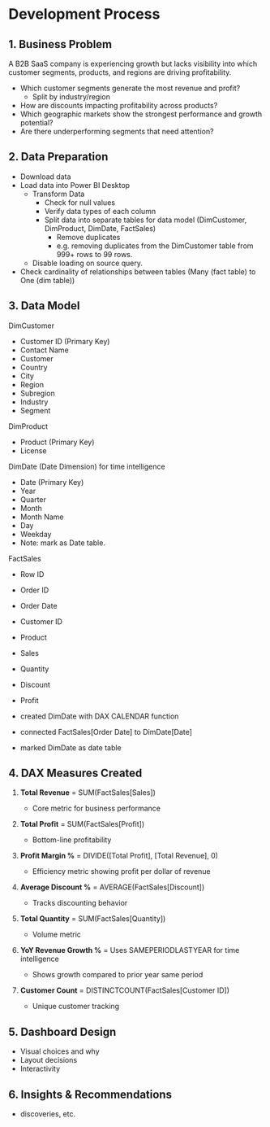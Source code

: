 # Development Process

## 1. Business Problem
A B2B SaaS company is experiencing growth but lacks visibility into which customer segments, products, and regions are driving profitability.
- Which customer segments generate the most revenue and profit?
    - Split by industry/region 
- How are discounts impacting profitability across products?
- Which geographic markets show the strongest performance and growth potential?
- Are there underperforming segments that need attention?

## 2. Data Preparation
- Download data
- Load data into Power BI Desktop 
    - Transform Data
        - Check for null values
        - Verify data types of each column
        - Split data into separate tables for data model (DimCustomer, DimProduct, DimDate, FactSales)
            - Remove duplicates
            - e.g. removing duplicates from the DimCustomer table from 999+ rows to 99 rows.
    - Disable loading on source query.
- Check cardinality of relationships between tables (Many (fact table) to One (dim table))
## 3. Data Model

DimCustomer 
- Customer ID (Primary Key)
- Contact Name
- Customer
- Country
- City
- Region
- Subregion
- Industry
- Segment

DimProduct 
- Product (Primary Key)
- License

DimDate (Date Dimension) for time intelligence
- Date (Primary Key)
- Year
- Quarter
- Month
- Month Name
- Day
- Weekday 
- Note: mark as Date table.

FactSales 
- Row ID
- Order ID
- Order Date
- Customer ID
- Product
- Sales
- Quantity
- Discount 
- Profit

- created DimDate with DAX CALENDAR function
- connected FactSales[Order Date] to DimDate[Date]
- marked DimDate as date table

## 4. DAX Measures Created

1. **Total Revenue** = SUM(FactSales[Sales])
   - Core metric for business performance

2. **Total Profit** = SUM(FactSales[Profit])
   - Bottom-line profitability

3. **Profit Margin %** = DIVIDE([Total Profit], [Total Revenue], 0)
   - Efficiency metric showing profit per dollar of revenue

4. **Average Discount %** = AVERAGE(FactSales[Discount])
   - Tracks discounting behavior

5. **Total Quantity** = SUM(FactSales[Quantity])
   - Volume metric

6. **YoY Revenue Growth %** = Uses SAMEPERIODLASTYEAR for time intelligence
   - Shows growth compared to prior year same period

7. **Customer Count** = DISTINCTCOUNT(FactSales[Customer ID])
   - Unique customer tracking
## 5. Dashboard Design
- Visual choices and why
- Layout decisions
- Interactivity

## 6. Insights & Recommendations
- discoveries, etc.